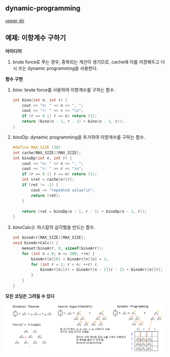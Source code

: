 ## dynamic-programming
[upper dir](../)

## 예제: 이항계수 구하기

**아이디어**  

1. brute force로 푸는 경우, 중복되는 계산이 생기므로, cache에 이를 저장해두고 다시 쓰는 dynamic programming을 사용한다.

**함수 구현**

1. bino: brute force를 사용하여 이항계수를 구하는 함수.
	```cpp
	int bino(int n, int r) {
		cout << "n: " << n << ", ";
		cout << "r: " << r << "\n";	
		if (r == 0 || r == n) return (1);
		return (bino(n - 1, r - 1) + bino(n - 1, r));
	}
	```

2. binoDp: dynamic programming을 추가하여 이항계수를 구하는 함수.
	```cpp
	#define MAX_SIZE (30)
	int cache[MAX_SIZE][MAX_SIZE];
	int binoDp(int n, int r) {
		cout << "n: " << n << ", ";
		cout << "r: " << r << "\n";	
		if (r == 0 || r == n) return (1);
		int &ret = cache[n][r];
		if (ret != -1) {
			cout << "repeated value!\n";
			return (ret);
		}
	
		return (ret = binoDp(n - 1, r - 1) + binoDp(n - 1, r));
	}
	```

3. binoCalc(): 파스칼의 삼각형을 만드는 함수.
	```cpp
	int binoArr[MAX_SIZE][MAX_SIZE];
	void binoArrCalc() {
		memset(binoArr, 0, sizeof(binoArr));
		for (int n = 0; n <= 200; ++n) {
			binoArr[n][0] = binoArr[n][n] = 1;
			for (int r = 1; r < n; ++r) {
				binoArr[n][r] = binoArr[n - 1][r - 1] + binoArr[n][r];
			}
		}
	}
	```

**모든 코딩은 그려질 수 있다**  
<p align="center">
    <img src="./Algorithm.png" alt="Algorithm">
</p>
